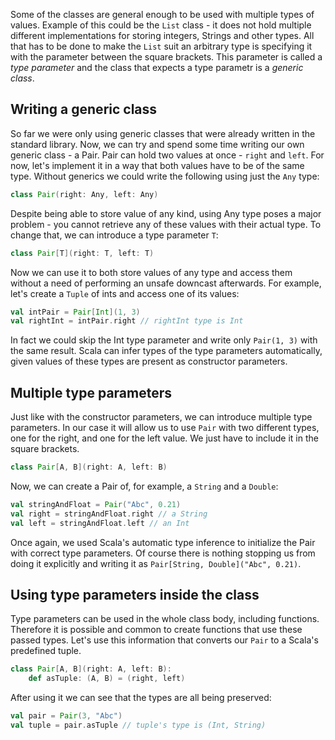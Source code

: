 Some of the classes are general enough to be used with multiple types of values. Example of this could be the `List`
class - it does not hold multiple different implementations for storing integers, Strings and other types. All that has
to be done to make the `List` suit an arbitrary type is specifying it with the parameter between the square brackets.
This parameter is called a *type parameter* and the class that expects a type parametr is a *generic class*.

## Writing a generic class

So far we were only using generic classes that were already written in the standard library. Now, we can try and spend
some time writing our own generic class - a Pair. Pair can hold two values at once - `right` and `left`. For now, let's
implement it in a way that both values have to be of the same type. Without generics we could write the following using
just the `Any` type:

```scala
class Pair(right: Any, left: Any)
```

Despite being able to store value of any kind, using Any type poses a major problem - you cannot retrieve any of these
values with their actual type. To change that, we can introduce a type parameter `T`:

```scala
class Pair[T](right: T, left: T)
```

Now we can use it to both store values of any type and access them without a need of performing an unsafe downcast
afterwards. For example, let's create a `Tuple` of ints and access one of its values:

```scala
val intPair = Pair[Int](1, 3)
val rightInt = intPair.right // rightInt type is Int
```

In fact we could skip the Int type parameter and write only `Pair(1, 3)` with the same result. Scala can infer types of
the type parameters automatically, given values of these types are present as constructor parameters.

## Multiple type parameters

Just like with the constructor parameters, we can introduce multiple type parameters. In our case it will allow us to
use `Pair` with two different types, one for the right, and one for the left value. We just have to include it in the
square brackets.

```scala
class Pair[A, B](right: A, left: B)
```

Now, we can create a Pair of, for example, a `String` and a `Double`:

```scala
val stringAndFloat = Pair("Abc", 0.21)
val right = stringAndFloat.right // a String
val left = stringAndFloat.left // an Int
```

Once again, we used Scala's automatic type inference to initialize the Pair with correct type parameters. Of course
there is nothing stopping us from doing it explicitly and writing it as `Pair[String, Double]("Abc", 0.21)`.

## Using type parameters inside the class

Type parameters can be used in the whole class body, including functions. Therefore it is possible and common to create
functions that use these passed types. Let's use this information that converts our `Pair` to a Scala's predefined
tuple.

```scala
class Pair[A, B](right: A, left: B):
    def asTuple: (A, B) = (right, left)
```

After using it we can see that the types are all being preserved:

```scala
val pair = Pair(3, "Abc")
val tuple = pair.asTuple // tuple's type is (Int, String) 
```
